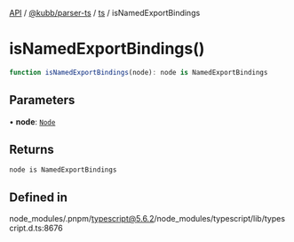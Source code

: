 [API](../../../../../packages.md) / [@kubb/parser-ts](../../../index.md) / [ts](../index.md) / isNamedExportBindings

# isNamedExportBindings()

```ts
function isNamedExportBindings(node): node is NamedExportBindings
```

## Parameters

• **node**: [`Node`](../interfaces/Node.md)

## Returns

`node is NamedExportBindings`

## Defined in

node\_modules/.pnpm/typescript@5.6.2/node\_modules/typescript/lib/typescript.d.ts:8676
